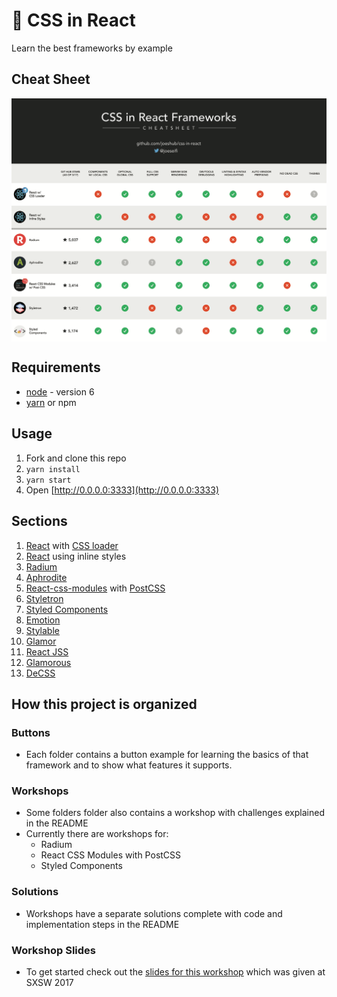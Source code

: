 # 🍭 CSS in React
Learn the best frameworks by example

## Cheat Sheet
<img src="https://raw.githubusercontent.com/joeshub/css-in-react-content/master/CSS-in-React-Frameworks-CheatSheet.png" alt="CSS in React Cheat Sheet" align="center" />

## Requirements
* [node](https://nodejs.org/en/download/releases/) - version 6
* [yarn](https://yarnpkg.com) or npm

## Usage
1. Fork and clone this repo
2. ``yarn install``
6. ``yarn start``
7. Open [http://0.0.0.0:3333](http://0.0.0.0:3333)

## Sections
01. [React](https://github.com/facebook/react) with [CSS loader](https://github.com/webpack-contrib/css-loader)
02. [React](https://github.com/facebook/react) using inline styles
03. [Radium](https://github.com/FormidableLabs/radium)
04. [Aphrodite](https://github.com/Khan/aphrodite)
05. [React-css-modules](https://github.com/gajus/react-css-modules) with [PostCSS](https://github.com/postcss/postcss)
06. [Styletron](https://github.com/rtsao/styletron)
07. [Styled Components](https://github.com/styled-components/styled-components)
08. [Emotion](https://github.com/emotion-js/emotion)
09. [Stylable](https://github.com/wix/stylable)
10. [Glamor](https://github.com/threepointone/glamor)
11. [React JSS](https://github.com/cssinjs/react-jss)
12. [Glamorous](https://github.com/paypal/glamorous)
13. [DeCSS](https://github.com/kossnocorp/decss)

## How this project is organized

### Buttons
- Each folder contains a button example for learning the basics of that framework and to show what features it supports.

### Workshops
- Some folders folder also contains a workshop with challenges explained in the README
- Currently there are workshops for:
  - Radium
  - React CSS Modules with PostCSS
  - Styled Components

### Solutions
- Workshops have a separate solutions complete with code and implementation steps in the README

### Workshop Slides
- To get started check out the [slides for this workshop](http://seifi.org/css/sxsw-slides-css-in-react-the-good-the-bad-and-the-ugly.html) which was given at SXSW 2017
